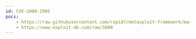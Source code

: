 ```yaml
---
id: CVE-2008-2905
pocs:
    - https://raw.githubusercontent.com/rapid7/metasploit-framework/master/modules/exploits/unix/webapp/mambo_cache_lite.rb
    - https://www.exploit-db.com/raw/5808
---
```

